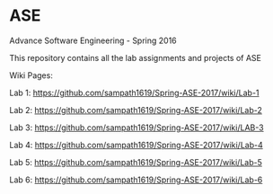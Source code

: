# ASE
Advance Software Engineering - Spring 2016

This repository contains all the lab assignments and projects of ASE

Wiki Pages:

Lab 1: https://github.com/sampath1619/Spring-ASE-2017/wiki/Lab-1

Lab 2: https://github.com/sampath1619/Spring-ASE-2017/wiki/Lab-2

Lab 3: https://github.com/sampath1619/Spring-ASE-2017/wiki/LAB-3

Lab 4: https://github.com/sampath1619/Spring-ASE-2017/wiki/Lab-4

Lab 5: https://github.com/sampath1619/Spring-ASE-2017/wiki/Lab-5

Lab 6: https://github.com/sampath1619/Spring-ASE-2017/wiki/Lab-6
